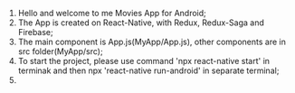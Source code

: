 1. Hello and welcome to me Movies App for Android;
2. The App is created on React-Native, with Redux, Redux-Saga and Firebase;
3. The main component is App.js(MyApp/App.js), other components are in src folder(MyApp/src);
4. To start the project, please use command 'npx react-native start' in terminak and then npx 'react-native run-android' in separate terminal;
5.
